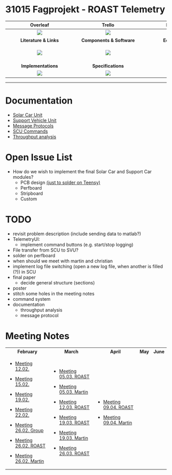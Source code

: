 # 31015 Fagprojekt - ROAST Telemetry


|<div style="width:200px">Overleaf</div>|<div style="width:200px">Trello</div>|<div style="width:200px">BitBucket</div>|<div style="width:200px">Jira</div>|
|:-:|:-:|:-:|:-:|
|[<img src="https://cdn.overleaf.com/img/ol-brand/overleaf_og_logo.png" width="50">](https://www.overleaf.com/project/602635b948e4260c4d50d582)|[<img src="https://encrypted-tbn0.gstatic.com/images?q=tbn:ANd9GcQJHNFZpUwJriI-BJL8yI4ND9OfW6uAEWvz0A&usqp=CAU" width="50">](https://trello.com/31015fagprojektelektroteknologigroup7/home)|[<img src="https://encrypted-tbn0.gstatic.com/images?q=tbn:ANd9GcTDNgciuROD6Bc5aQ3lTapXG5fSUVKS6mcZlQ&usqp=CAU" width="50">](https://bitbucket.org/dtucar/)|[<img src="https://encrypted-tbn0.gstatic.com/images?q=tbn:ANd9GcSzVSXn5Ra-QlTUKpbRqWyiRDBx1aJV0lKfwg&usqp=CAU" width="50">](https://jira.dtucar.com/secure/Dashboard.jspa)|
|**Literature & Links**|**Components & Software**|**EcoCar Wiki**|**Shopping List**|
|[<img src="https://static.thenounproject.com/png/251053-200.png" width="50">](documentation/literature.md)|[<img src="https://encrypted-tbn0.gstatic.com/images?q=tbn:ANd9GcSJIyUJLYjAW1EF-5cv5lt_mT8VVFh0rgjwmA&usqp=CAU" width="50">](documentation/components.md)|[<img src="documentation/resources/wikipedia_PNG35.png" width="50">](https://dtucar.com/wiki/index.php?title=Main_Page)|[<img src="https://image.flaticon.com/icons/png/512/263/263142.png" width="50">](documentation/shoppingList.md)
|**Implementations**|**Specifications**|**Code**||
|[<img src="https://static.thenounproject.com/png/712681-200.png" width="50">](documentation/implementations.md)|[<img src="https://image.flaticon.com/icons/png/512/1541/1541514.png" width="50">](documentation/specification.md)|[<img src="https://cdn2.iconfinder.com/data/icons/font-awesome/1792/code-512.png" width="50">](code)
---

# Documentation

- [Solar Car Unit](documentation/SolarCarUnit.md)
- [Support Vehicle Unit](documentation/supportVehicleUnit.md)
- [Message Protocols](documentation/messageProtocol.md)
- [SCU Commands](documentation/scuCommands.md)
- [Throughput analysis](documentation/throughputAnalysis.md)

# Open Issue List
- How do we wish to implement the final Solar Car and Support Car modules? 
  - PCB design [(just to solder on Teensy)](https://oshpark.com/shared_projects/eowWCxeK)
  - Perfboard 
  - Stripboard 
  - Custom

# TODO
- revisit problem description (include sending data to matlab?)
- TelemetryUI:
  - implement command buttons (e.g. start/stop logging)
- File transfer from SCU to SVU?
- solder on perfboard
- when should we meet with martin and christian
- implement log file switching (open a new log file, when another is filled (?)) in SCU
- final paper
  - decide general structure (sections)
- poster
- stitch some holes in the meeting notes
- command system
- documentation
  - throughput analysis
  - message protocol


# Meeting Notes

<table>
<tr><th style='text-align:center'>
February 
</th><th style='text-align:center'> 
March
</th><th style='text-align:center'>
April
</th><th style='text-align:center'>
May
</th><th style='text-align:center'>
June
</th></tr style='text-align:center'>
<tr><td>

- [Meeting 12.02.](documentation/meetingnotes/meeting12_02.md)

- [Meeting 15.02.](documentation/meetingnotes/meeting15_02.md)

- [Meeting 19.02.](documentation/meetingnotes/meeting19_02.md)

- [Meeting 22.02.](documentation/meetingnotes/meeting22_02.md)

- [Meeting 26.02. Group](documentation/meetingnotes/meeting26_02group.md)

- [Meeting 26.02. ROAST](documentation/meetingnotes/meeting26_02roast.md)

- [Meeting 26.02. Martin](documentation/meetingnotes/meeting26_02martin.md)

</td><td>
  
- [Meeting 05.03. ROAST](documentation/meetingnotes/meeting05_03roast.md)

- [Meeting 05.03. Martin](documentation/meetingnotes/meeting05_03martin.md)

- [Meeting 12.03. ROAST](documentation/meetingnotes/meeting12_03roast.md)

- [Meeting 19.03. ROAST](documentation/meetingnotes/meeting19_03roast.md)

- [Meeting 19.03. Martin](documentation/meetingnotes/meeting19_03martin.md)

- [Meeting 26.03. ROAST](documentation/meetingnotes/meeting26_03roast.md)

</td><td>
 
- [Meeting 09.04. ROAST](documentation/meetingnotes/meeting09_04roast.md)

- [Meeting 09.04. Martin](documentation/meetingnotes/meeting09_04martin.md)

</td><td>

</td><td>

</td></tr> </table>
